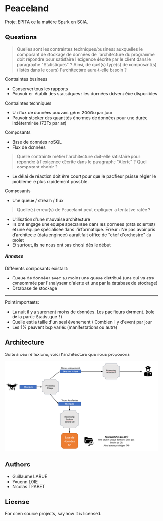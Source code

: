 # Peaceland
Projet EPITA de la matière Spark en SCIA.

## Questions

> Quelles sont les contraintes techniques/business auxquelles le composant de stockage de données de l'architecture du programme doit répondre pour satisfaire l'exigence décrite par le client dans le paragraphe "Statistiques" ? Ainsi, de quel(s) type(s) de composant(s) (listés dans le cours) l'architecture aura-t-elle besoin ?

Contraintes business
- Conserver tous les rapports
- Pouvoir en établir des statistiques : les données doivent être disponibles

Contraintes techniques
- Un flux de données pouvant gérer 200Go par jour
- Pouvoir stocker des quantités énormes de données pour une durée indéterminée (73To par an)

Composants
- Base de données noSQL
- Flux de données

> Quelle contrainte métier l'architecture doit-elle satisfaire pour répondre à l'exigence décrite dans le paragraphe "Alerte" ? Quel composant choisir ?

- Le délai de réaction doit être court pour que le pacifieur puisse régler le probleme le plus rapidement possible.

Composants 
- Une queue / stream / flux

> Quelle(s) erreur(s) de Peaceland peut expliquer la tentative ratée ?

- Utilisation d'une mauvaise architecture
- Ils ont engagé une équipe spécialisée dans les données (data scientist) et une équipe spécialisée dans l'informatique. Erreur : Ne pas avoir pris d'architecte (data engineer) aurait fait office de "chef d'orchestre" du projet
- Et surtout, ils ne nous ont pas choisi dès le début

##### Annexes
Différents composants existant:
- Queue de données avec au moins une queue distribué
    (une qui va etre consommée par l'analyseur d'alerte et une par la database de stockage)
- Database de stockage

---
Point importants:
- La nuit il y a surement moins de données. Les pacifieurs dorment. (role de la partie Statistique ?)
- Quelle est la taille d'un seul évenement / Combien il y d'event par jour
- Les 1% peuvent bcp variés (manifestations ou autre)

## Architecture

Suite à ces réflexions, voici l'architecture que nous proposons

![](images/Architecture_spark.PNG)

## Authors
- Guillaume LARUE
- Youenn LOIE
- Nicolas TRABET

## License
For open source projects, say how it is licensed.


